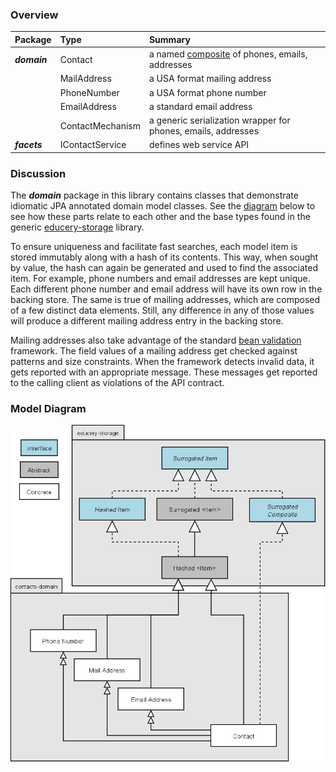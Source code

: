 ### Overview

| Package | Type | Summary |
|:------- |:---- |:------- |
| _**domain**_  | Contact | a named [composite][composite] of phones, emails, addresses |
| | MailAddress | a USA format mailing address |
| | PhoneNumber | a USA format phone number |
| | EmailAddress | a standard email address |
| | ContactMechanism | a generic serialization wrapper for phones, emails, addresses |
| _**facets**_ | IContactService | defines web service API |

### Discussion

The _**domain**_ package in this library contains classes that demonstrate idiomatic JPA annotated domain model classes.
See the [diagram](#model-diagram) below to see how these parts relate to each other and the base types found in
the generic [educery-storage](../educery-storage) library.

To ensure uniqueness and facilitate fast searches, each model item is stored immutably along with a hash of its contents.
This way, when sought by value, the hash can again be generated and used to find the associated item.
For example, phone numbers and email addresses are kept unique.
Each different phone number and email address will have its own row in the backing store.
The same is true of mailing addresses, which are composed of a few distinct data elements.
Still, any difference in any of those values will produce a different mailing address entry in the backing store.

Mailing addresses also take advantage of the standard [bean validation][valid] framework.
The field values of a mailing address get checked against patterns and size constraints.
When the framework detects invalid data, it gets reported with an appropriate message.
These messages get reported to the calling client as violations of the API contract.

### Model Diagram
![Domain Model][model-diagram]

[model-diagram]: ../images/contacts-models.png
[composite]: ../educery-storage#composite-items
[spring-jpa]: https://spring.io/projects/spring-data-jpa
[valid]: https://en.wikipedia.org/wiki/Bean_Validation
